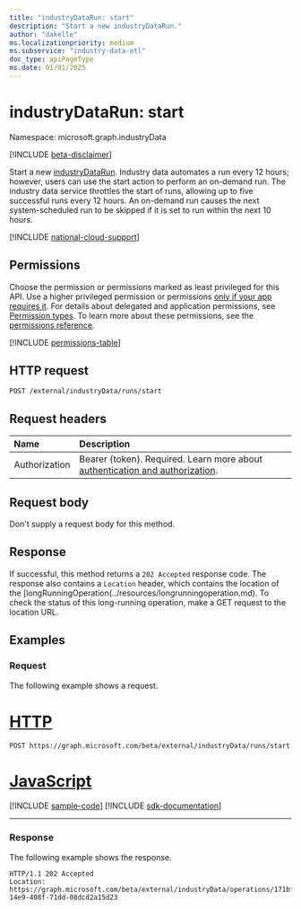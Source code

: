 ```yaml
---
title: "industryDataRun: start"
description: "Start a new industryDataRun."
author: "dakelle"
ms.localizationpriority: medium
ms.subservice: "industry-data-etl"
doc_type: apiPageType
ms.date: 01/01/2025
---
```


# industryDataRun: start

Namespace: microsoft.graph.industryData

[!INCLUDE [beta-disclaimer](../../includes/beta-disclaimer.md)]

Start a new [industryDataRun](../resources/industrydata-industrydatarun.md). Industry data automates a run every 12 hours; however, users can use the start action to perform an on-demand run. The industry data service throttles the start of runs, allowing up to five successful runs every 12 hours. An on-demand run causes the next system-scheduled run to be skipped if it is set to run within the next 10 hours.

[!INCLUDE [national-cloud-support](../../includes/global-only.md)]

## Permissions

Choose the permission or permissions marked as least privileged for this API. Use a higher privileged permission or permissions [only if your app requires it](/graph/permissions-overview#best-practices-for-using-microsoft-graph-permissions). For details about delegated and application permissions, see [Permission types](/graph/permissions-overview#permission-types). To learn more about these permissions, see the [permissions reference](/graph/permissions-reference).

<!-- {
  "blockType": "permissions",
  "name": "industrydata_industrydatarun_start"
}
-->
[!INCLUDE [permissions-table](../includes/permissions/industrydata-industrydatarun-start-permissions.md)]

## HTTP request

<!-- {
  "blockType": "ignored"
}
-->

```http
POST /external/industryData/runs/start
```

## Request headers

| Name          | Description               |
| :------------ | :------------------------ |
|Authorization|Bearer {token}. Required. Learn more about [authentication and authorization](/graph/auth/auth-concepts).|

## Request body

Don't supply a request body for this method.

## Response

If successful, this method returns a `202 Accepted` response code. The response also contains a `Location` header, which contains the location of the [longRunningOperation(../resources/longrunningoperation.md). To check the status of this long-running operation, make a GET request to the location URL.

## Examples

### Request

The following example shows a request.

# [HTTP](#tab/http)
<!-- {
  "blockType": "request",
  "name": "industrydatarunthis.start"
}
-->

```msgraph-interactive
POST https://graph.microsoft.com/beta/external/industryData/runs/start
```

# [JavaScript](#tab/javascript)
[!INCLUDE [sample-code](../includes/snippets/javascript/industrydatarunthisstart-javascript-snippets.md)]
[!INCLUDE [sdk-documentation](../includes/snippets/snippets-sdk-documentation-link.md)]

---

### Response

The following example shows the response.

<!-- {
  "blockType": "response",
  "truncated": true
}
-->
``` http
HTTP/1.1 202 Accepted
Location: https://graph.microsoft.com/beta/external/industryData/operations/171bf0b4-14e9-408f-71dd-08dcd2a15d23
```
